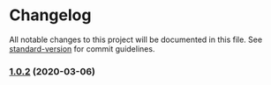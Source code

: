 # Changelog

All notable changes to this project will be documented in this file. See [standard-version](https://github.com/conventional-changelog/standard-version) for commit guidelines.

### [1.0.2](https://github.com/filestack/filestack-angular/compare/v1.0.1...v1.0.2) (2020-03-06)
